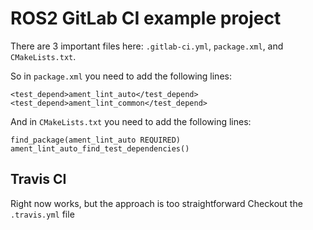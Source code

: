 # ROS2 GitLab CI example project

There are 3 important files here: `.gitlab-ci.yml`, `package.xml`, and `CMakeLists.txt`.

So in `package.xml` you need to add the following lines:
```
<test_depend>ament_lint_auto</test_depend>
<test_depend>ament_lint_common</test_depend>
```

And in `CMakeLists.txt` you need to add the following lines:
```
find_package(ament_lint_auto REQUIRED)
ament_lint_auto_find_test_dependencies()
```
## Travis CI
Right now works, but the approach is too straightforward
Checkout the `.travis.yml` file
